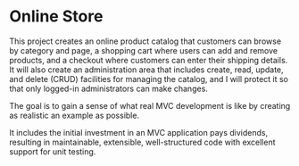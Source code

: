 # Online Store 

This project creates an online product catalog that customers can browse by category and page, a shopping cart where users can add and remove products, and a checkout where customers can enter their shipping details. It will also create an administration area that includes create, read, update, and delete (CRUD) facilities for managing the catalog, and I will protect it so that only logged-in administrators can make changes.

The goal is to gain a sense of what real MVC development is like by creating as realistic an example as possible. 

It includes the initial investment in an MVC application pays dividends, resulting in maintainable, extensible, well-structured code with excellent support for unit testing.
